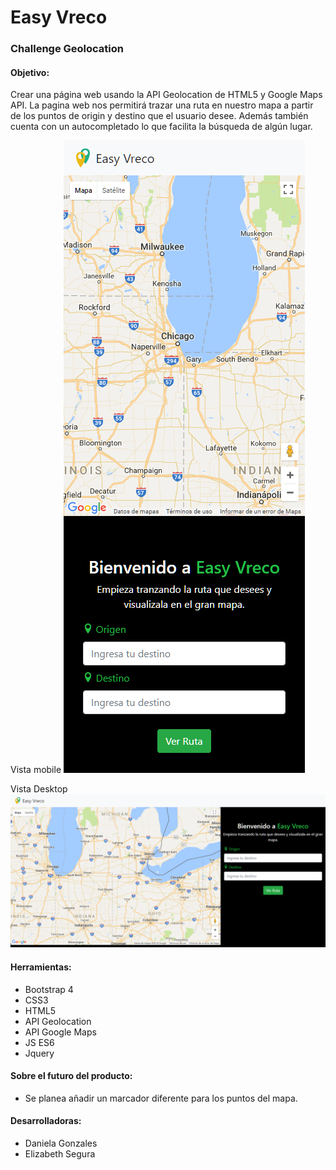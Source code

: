 # Easy Vreco

### Challenge Geolocation
#### Objetivo:
Crear una página web usando la API Geolocation de HTML5 y Google Maps API.
La pagina web nos permitirá trazar una ruta en nuestro mapa a partir de los puntos de origin y destino que el usuario desee. Además también cuenta con un autocompletado lo que facilita la búsqueda de algún lugar.  

Vista mobile
![Sin titulo](assets/docs/1.png)  

Vista Desktop
![Sin titulo](assets/docs/2.png)

#### Herramientas:
- Bootstrap 4
- CSS3
- HTML5
- API Geolocation
- API Google Maps
- JS ES6
- Jquery

#### Sobre el futuro del producto:
- Se planea añadir un marcador diferente para los puntos del mapa.

#### Desarrolladoras:
- Daniela Gonzales  
- Elizabeth Segura
